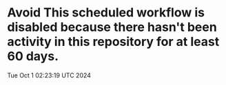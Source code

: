# Avoid This scheduled workflow is disabled because there hasn't been activity in this repository for at least 60 days.
Tue Oct  1 02:23:19 UTC 2024
